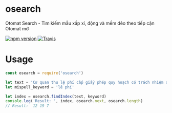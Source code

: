 # osearch 

Otomat Search - Tìm kiếm mẫu xấp xỉ, động và mềm dẻo theo tiếp cận Otomat mờ

[![npm version](https://img.shields.io/npm/v/osearch.svg?style=flat)](https://www.npmjs.com/package/osearch)
[![Travis](https://travis-ci.org/vunb/osearch.svg?branch=master)](https://travis-ci.org/vunb/osearch)

# Usage

```js
const osearch = require('osearch')

let text = 'Cơ quan thu lệ phí cấp giấy phép quy hoạch có trách nhiệm đăng ký, kê khai nộp lệ phí vào ngân sách nhà nước theo quy định tại Thông tư số 63/2002/TT-BTC ngày 24/7/2002'
let mispell_keyword = 'lê phí'

let index = osearch.findIndex(text, keyword)
console.log('Result: ', index, osearch.next, osearch.length)
// Result:  12 19 7
```